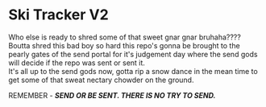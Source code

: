 # Ski Tracker V2

Who else is ready to shred some of that sweet gnar gnar bruhaha????  
Boutta shred this bad boy so hard this repo's gonna be brought to the pearly gates of the send portal for it's judgement day where the send gods will decide if the repo was sent or sent it.  
It's all up to the send gods now, gotta rip a snow dance in the mean time to get some of that sweat nectary chowder on the ground.

REMEMBER - ***SEND OR BE SENT. THERE IS NO TRY TO SEND.***